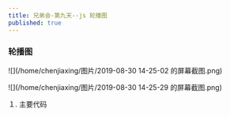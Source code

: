 ```yaml
---
title: 兄弟会-第九天--js 轮播图
published: true　　
---
```


### 轮播图



![](/home/chenjiaxing/图片/2019-08-30 14-25-02 的屏幕截图.png)

![](/home/chenjiaxing/图片/2019-08-30 14-25-29 的屏幕截图.png)

１. 主要代码

